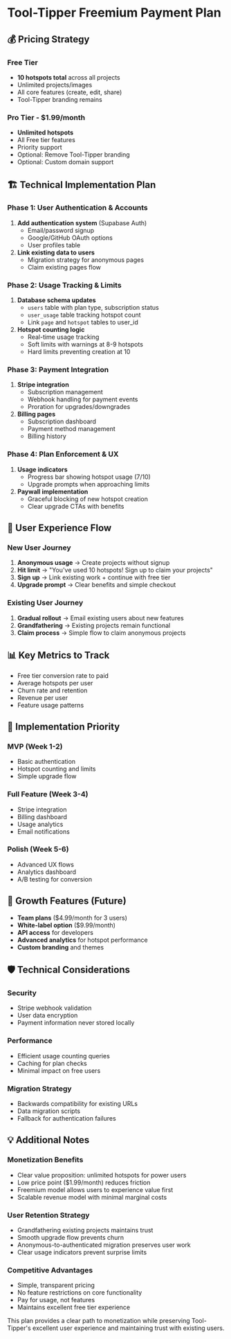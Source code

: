 # Tool-Tipper Freemium Payment Plan

## 💰 Pricing Strategy

### Free Tier
- **10 hotspots total** across all projects
- Unlimited projects/images
- All core features (create, edit, share)
- Tool-Tipper branding remains

### Pro Tier - $1.99/month
- **Unlimited hotspots**
- All Free tier features
- Priority support
- Optional: Remove Tool-Tipper branding
- Optional: Custom domain support

## 🏗️ Technical Implementation Plan

### Phase 1: User Authentication & Accounts
1. **Add authentication system** (Supabase Auth)
   - Email/password signup
   - Google/GitHub OAuth options
   - User profiles table
2. **Link existing data to users**
   - Migration strategy for anonymous pages
   - Claim existing pages flow

### Phase 2: Usage Tracking & Limits
1. **Database schema updates**
   - `users` table with plan type, subscription status
   - `user_usage` table tracking hotspot count
   - Link `page` and `hotspot` tables to user_id
2. **Hotspot counting logic**
   - Real-time usage tracking
   - Soft limits with warnings at 8-9 hotspots
   - Hard limits preventing creation at 10

### Phase 3: Payment Integration
1. **Stripe integration**
   - Subscription management
   - Webhook handling for payment events
   - Proration for upgrades/downgrades
2. **Billing pages**
   - Subscription dashboard
   - Payment method management
   - Billing history

### Phase 4: Plan Enforcement & UX
1. **Usage indicators**
   - Progress bar showing hotspot usage (7/10)
   - Upgrade prompts when approaching limits
2. **Paywall implementation**
   - Graceful blocking of new hotspot creation
   - Clear upgrade CTAs with benefits

## 🎨 User Experience Flow

### New User Journey
1. **Anonymous usage** → Create projects without signup
2. **Hit limit** → "You've used 10 hotspots! Sign up to claim your projects"
3. **Sign up** → Link existing work + continue with free tier
4. **Upgrade prompt** → Clear benefits and simple checkout

### Existing User Journey
1. **Gradual rollout** → Email existing users about new features
2. **Grandfathering** → Existing projects remain functional
3. **Claim process** → Simple flow to claim anonymous projects

## 📊 Key Metrics to Track
- Free tier conversion rate to paid
- Average hotspots per user
- Churn rate and retention
- Revenue per user
- Feature usage patterns

## 🚀 Implementation Priority

### MVP (Week 1-2)
- Basic authentication
- Hotspot counting and limits
- Simple upgrade flow

### Full Feature (Week 3-4)
- Stripe integration
- Billing dashboard
- Usage analytics
- Email notifications

### Polish (Week 5-6)
- Advanced UX flows
- Analytics dashboard
- A/B testing for conversion

## 🎁 Growth Features (Future)
- **Team plans** ($4.99/month for 3 users)
- **White-label option** ($9.99/month)
- **API access** for developers
- **Advanced analytics** for hotspot performance
- **Custom branding** and themes

## 🛡️ Technical Considerations

### Security
- Stripe webhook validation
- User data encryption
- Payment information never stored locally

### Performance
- Efficient usage counting queries
- Caching for plan checks
- Minimal impact on free users

### Migration Strategy
- Backwards compatibility for existing URLs
- Data migration scripts
- Fallback for authentication failures

## 💡 Additional Notes

### Monetization Benefits
- Clear value proposition: unlimited hotspots for power users
- Low price point ($1.99/month) reduces friction
- Freemium model allows users to experience value first
- Scalable revenue model with minimal marginal costs

### User Retention Strategy
- Grandfathering existing projects maintains trust
- Smooth upgrade flow prevents churn
- Anonymous-to-authenticated migration preserves user work
- Clear usage indicators prevent surprise limits

### Competitive Advantages
- Simple, transparent pricing
- No feature restrictions on core functionality
- Pay for usage, not features
- Maintains excellent free tier experience

This plan provides a clear path to monetization while preserving Tool-Tipper's excellent user experience and maintaining trust with existing users.